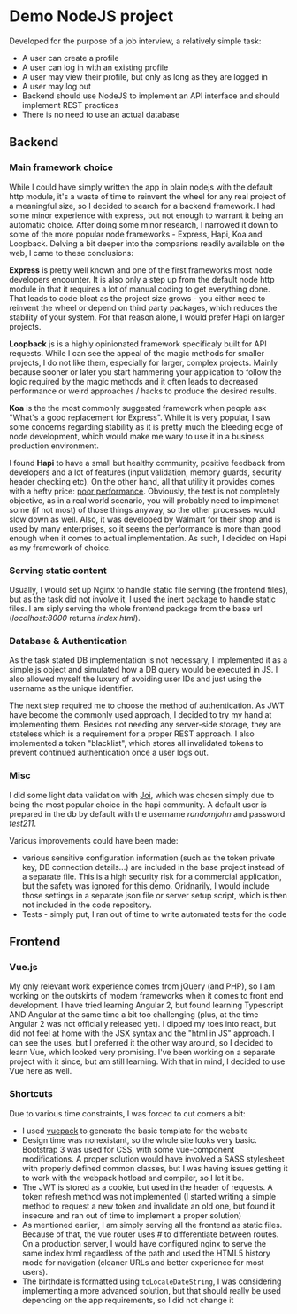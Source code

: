 # Demo NodeJS project

Developed for the purpose of a job interview, a relatively simple task:

* A user can create a profile
* A user can log in with an existing profile
* A user may view their profile, but only as long as they are logged in
* A user may log out
* Backend should use NodeJS to implement an API interface and should implement REST practices
* There is no need to use an actual database

## Backend

### Main framework choice

While I could have simply written the app in plain nodejs with the default http module, it's a waste of time to reinvent the wheel for any real project of a meaningful size, so I decided to search for a backend framework. I had some minor experience with express, but not enough to warrant it being an automatic choice. After doing some minor research, I narrowed it down to some of the more popular node frameworks - Express, Hapi, Koa and Loopback. Delving a bit deeper into the comparions readily available on the web, I came to these conclusions:

**Express** is pretty well known and one of the first frameworks most node developers encounter. It is also only a step up from the default node http module in that it requires a lot of manual coding to get everything done. That leads to code bloat as the project size grows - you either need to reinvent the wheel or depend on third party packages, which reduces the stability of your system. For that reason alone, I would prefer Hapi on larger projects.

**Loopback** js is a highly opinionated framework specificaly built for API requests. While I can see the appeal of the magic methods for smaller projects, I do not like them, especially for larger, complex projects. Mainly because sooner or later you start hammering your application to follow the logic required by the magic methods and it often leads to decreased performance or weird approaches / hacks to produce the desired results.

**Koa** is the the most commonly suggested framework when people ask "What's a good replacement for Express". While it is very popular, I saw some concerns regarding stability as it is pretty much the bleeding edge of node development, which would make me wary to use it in a business production environment.

I found **Hapi** to have a small but healthy community, positive feedback from developers and a lot of features (input validation, memory guards, security header checking etc). On the other hand, all that utility it provides comes with a hefty price: [poor performance](https://raygun.com/blog/2016/06/node-performance/). Obviously, the test is not completely objective, as in a real world scenario, you will probably need to implmenet some (if not most) of those things anyway, so the other processes would slow down as well. Also, it was developed by Walmart for their shop and is used by many enterprises, so it seems the performance is more than good enough when it comes to actual implementation. As such, I decided on Hapi as my framework of choice.

### Serving static content

Usually, I would set up Nginx to handle static file serving (the frontend files), but as the task did not involve it, I used the [inert](https://github.com/hapijs/inert) package to handle static files. I am siply serving the whole frontend package from the base url (*localhost:8000* returns *index.html*).

### Database & Authentication

As the task stated DB implementation is not necessary, I implemented it as a simple js object and simulated how a DB query would be executed in JS. I also allowed myself the luxury of avoiding user IDs and just using the username as the unique identifier.

The next step required me to choose the method of authentication. As JWT have become the commonly used approach, I decided to try my hand at implementing them. Besides not needing any server-side storage, they are stateless which is a requirement for a proper REST approach.
I also implemented a token "blacklist", which stores all invalidated tokens to prevent continued authentication once a user logs out.

### Misc

I did some light data validation with [Joi](https://github.com/hapijs/joi), which was chosen simply due to being the most popular choice in the hapi community.
A default user is prepared in the db by default with the username *randomjohn* and password *test211*.

Various improvements could have been made:
* various sensitive configuration information (such as the token private key, DB connection details...) are included in the base project instead of a separate file. This is a high security risk for a commercial application, but the safety was ignored for this demo. Oridnarily, I would include those settings in a separate json file or server setup script, which is then not included in the code repository.
* Tests - simply put, I ran out of time to write automated tests for the code

## Frontend

### Vue.js

My only relevant work experience comes from jQuery (and PHP), so I am working on the outskirts of modern frameworks when it comes to front end development. I have tried learning Angular 2, but found learning Typescript AND Angular at the same time a bit too challenging (plus, at the time Angular 2 was not officially released yet). I dipped my toes into react, but did not feel at home with the JSX syntax and the "html in JS" approach. I can see the uses, but I preferred it the other way around, so I decided to learn Vue, which looked very promising. I've been working on a separate project with it since, but am still learning. With that in mind, I decided to use Vue here as well.

### Shortcuts

Due to various time constraints, I was forced to cut corners a bit:

* I used [vuepack](https://github.com/egoist/vuepack) to generate the basic template for the website
* Design time was nonexistant, so the whole site looks very basic. Bootstrap 3 was used for CSS, with some vue-component modifications. A proper solution would have involved a SASS stylesheet with properly defined common classes, but I was having issues getting it to work with the webpack hotload and compiler, so I let it be.
* The JWT is stored as a cookie, but used in the header of requests. A token refresh method was not implemented (I started writing a simple method to request a new token and invalidate an old one, but found it insecure and ran out of time to implement a proper solution)
* As mentioned earlier, I am simply serving all the frontend as static files. Because of that, the vue router uses *#* to differentiate between routes. On a production server, I would have configured nginx to serve the same index.html regardless of the path and used the HTML5 history mode for navigation (cleaner URLs and better experience for most users).
* The birthdate is formatted using `toLocaleDateString`, I was considering implementing a more advanced solution, but that should really be used depending on the app requirements, so I did not change it